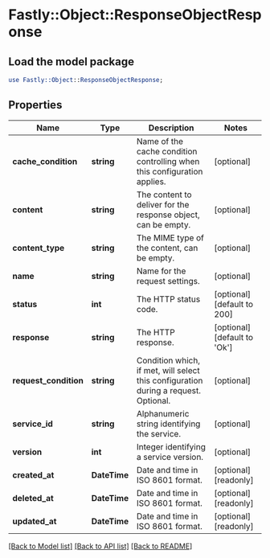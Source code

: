 # Fastly::Object::ResponseObjectResponse

## Load the model package
```perl
use Fastly::Object::ResponseObjectResponse;
```

## Properties
Name | Type | Description | Notes
------------ | ------------- | ------------- | -------------
**cache_condition** | **string** | Name of the cache condition controlling when this configuration applies. | [optional] 
**content** | **string** | The content to deliver for the response object, can be empty. | [optional] 
**content_type** | **string** | The MIME type of the content, can be empty. | [optional] 
**name** | **string** | Name for the request settings. | [optional] 
**status** | **int** | The HTTP status code. | [optional] [default to 200]
**response** | **string** | The HTTP response. | [optional] [default to &#39;Ok&#39;]
**request_condition** | **string** | Condition which, if met, will select this configuration during a request. Optional. | [optional] 
**service_id** | **string** | Alphanumeric string identifying the service. | [optional] 
**version** | **int** | Integer identifying a service version. | [optional] 
**created_at** | **DateTime** | Date and time in ISO 8601 format. | [optional] [readonly] 
**deleted_at** | **DateTime** | Date and time in ISO 8601 format. | [optional] [readonly] 
**updated_at** | **DateTime** | Date and time in ISO 8601 format. | [optional] [readonly] 

[[Back to Model list]](../README.md#documentation-for-models) [[Back to API list]](../README.md#documentation-for-api-endpoints) [[Back to README]](../README.md)


